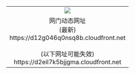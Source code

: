 ﻿<table>
  <tr></tr>
  <tr><td colspan=2 align=center><img src="https://d12g046q0nsq8b.cloudfront.net/Up/oGate.jpg" /></td></tr>
  <tr><td colspan=2 align=center>网门动态网址<br/>(最新)
<br>https://d12g046q0nsq8b.cloudfront.net
<br/><br/>(以下网址可能失效)
<br>https://d2eil7k5bjjgma.cloudfront.net
    </td>
  </tr>
</table>

